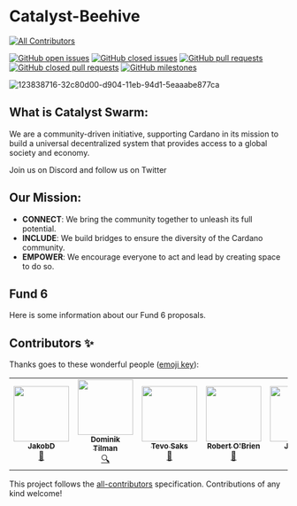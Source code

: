 # Catalyst-Beehive
<!-- ALL-CONTRIBUTORS-BADGE:START - Do not remove or modify this section -->
[![All Contributors](https://img.shields.io/badge/all_contributors-4-orange.svg?style=flat-square)](#contributors-)
<!-- ALL-CONTRIBUTORS-BADGE:END -->

[![GitHub open issues](https://img.shields.io/github/issues/Catalyst-Swarm/The-Beehive?style=flat-square)](https://github.com/Catalyst-Swarm/The-Beehive/issues)
[![GitHub closed issues](https://img.shields.io/github/issues-closed-raw/Catalyst-Swarm/The-Beehive?style=flat-square)](https://github.com/Catalyst-Swarm/The-Beehive/issues?q=is%3Aissue+is%3Aclosed)
[![GitHub pull requests](https://img.shields.io/github/issues-pr/Catalyst-Swarm/The-Beehive)](https://github.com/Catalyst-Swarm/The-Beehive/pulls)
[![GitHub closed pull requests](https://img.shields.io/github/issues-pr-closed/Catalyst-Swarm/The-Beehive)](https://github.com/Catalyst-Swarm/The-Beehive)
[![GitHub milestones](https://img.shields.io/github/milestones/open/Catalyst-Swarm/The-Beehive?style=flat-square)](https://github.com/Catalyst-Swarm/The-Beehive)

![123838716-32c80d00-d904-11eb-94d1-5eaaabe877ca](https://user-images.githubusercontent.com/25156451/126569840-0821b30b-467d-499d-93c4-735d24eeccbb.png)


## What is Catalyst Swarm:
We are a community-driven initiative, supporting Cardano in its mission to build a universal decentralized system that provides access to a global society and economy.

Join us on Discord and follow us on Twitter

## Our Mission:

- **CONNECT**: We bring the community together to unleash its full potential.
- **INCLUDE**: We build bridges to ensure the diversity of the Cardano community.
- **EMPOWER**: We encourage everyone to act and lead by creating space to do so.

## Fund 6
Here is some information about our Fund 6 proposals.



## Contributors ✨

Thanks goes to these wonderful people ([emoji key](https://allcontributors.org/docs/en/emoji-key)):

<!-- ALL-CONTRIBUTORS-LIST:START - Do not remove or modify this section -->
<!-- prettier-ignore-start -->
<!-- markdownlint-disable -->
<table>
  <tr>
    <td align="center"><a href="https://github.com/Sapereaude7"><img src="https://avatars.githubusercontent.com/u/82663830?v=4?s=100" width="100px;" alt=""/><br /><sub><b>JakobD</b></sub></a><br /><a href="#talk-Sapereaude7" title="Talks">📢</a></td>
    <td align="center"><a href="http://swarm4catalyst.com"><img src="https://avatars.githubusercontent.com/u/80850851?v=4?s=100" width="100px;" alt=""/><br /><sub><b>Dominik Tilman</b></sub></a><br /><a href="#fundingFinding-dominiktilman" title="Funding Finding">🔍</a></td>
    <td align="center"><a href="https://github.com/whitevo"><img src="https://avatars.githubusercontent.com/u/10964567?v=4?s=100" width="100px;" alt=""/><br /><sub><b>Tevo Saks</b></sub></a><br /><a href="#data-whitevo" title="Data">🔣</a></td>
    <td align="center"><a href="https://github.com/wolstaeb"><img src="https://avatars.githubusercontent.com/u/82072426?v=4?s=100" width="100px;" alt=""/><br /><sub><b>Robert O'Brien</b></sub></a><br /><a href="#ideas-wolstaeb" title="Ideas, Planning, & Feedback">🤔</a></td>
  <td align="center"><a href="https://github.com/FelixfromSwarm"><img src="https://avatars.githubusercontent.com/u/87385188?v=4?s=100" width="100px;" alt=""/><br /><sub><b>JakobD</b></sub></a><br /><a href="#Rocket-FelixfromSwarm" title="Talks">💡</a></td>
  </tr>
</table>

<!-- markdownlint-restore -->
<!-- prettier-ignore-end -->

<!-- ALL-CONTRIBUTORS-LIST:END -->

This project follows the [all-contributors](https://github.com/all-contributors/all-contributors) specification. Contributions of any kind welcome!
